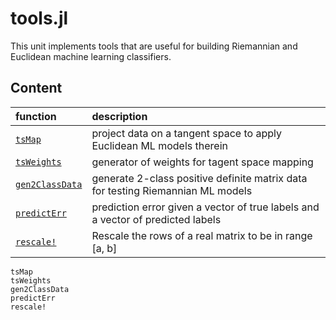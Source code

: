 # tools.jl

This unit implements tools that are useful for building Riemannian
and Euclidean machine learning classifiers.


## Content

|         function       |           description             |
|:-----------------------|:----------------------------------|
| [`tsMap`](@ref)        | project data on a tangent space to apply Euclidean ML models therein |
| [`tsWeights`](@ref)| generator of weights for tagent space mapping |
| [`gen2ClassData`](@ref)| generate 2-class positive definite matrix data for testing Riemannian ML models |
| [`predictErr`](@ref)| prediction error given a vector of true labels and a vector of predicted labels |
| [`rescale!`](@ref)| Rescale the rows of a real matrix to be in range [a, b] |




```@docs
tsMap
tsWeights
gen2ClassData
predictErr
rescale!
```
